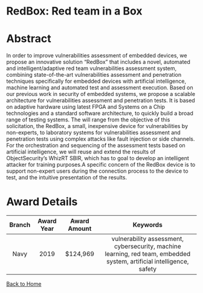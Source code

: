 
RedBox: Red team in a Box
=========================

# Abstract


In order to improve vulnerabilities assessment of embedded devices, we propose an innovative solution “RedBox” that includes a novel, automated and intelligent/adaptive red team vulnerabilities assessment system, combining state-of-the-art vulnerabilities assessment and penetration techniques specifically for embedded devices with artificial intelligence, machine learning and automated test and assessment execution. Based on our previous work in security of embedded systems, we propose a scalable architecture for vulnerabilities assessment and penetration tests. It is based on adaptive hardware using latest FPGA and Systems on a Chip technologies and a standard software architecture, to quickly build a broad range of testing systems. The will range from the objective of this solicitation, the RedBox, a small, inexpensive device for vulnerabilities by non-experts, to laboratory systems for vulnerabilities assessment and penetration tests using complex attacks like fault injection or side channels. For the orchestration and sequencing of the assessment tests based on artificial intelligence, we will reuse and extend the results of ObjectSecurity’s WhizRT SBIR, which has to goal to develop an intelligent attacker for training purposes.A specific concern of the RedBox device is to support non-expert users during the connection process to the device to test, and the intuitive presentation of the results.  

# Award Details

|Branch|Award Year|Award Amount|Keywords|
| :---: | :---: | :---: | :---: |
|Navy|2019|$124,969|vulnerability assessment, cybersecurity, machine learning, red team, embedded system, artificial intelligence, safety|
  
  


[Back to Home](https://github.com/chrischow/dod_sbir_awards/Reports/JH/#1992)